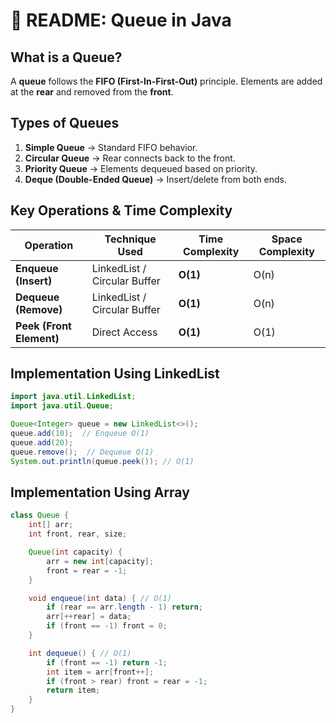 # **📌 README: Queue in Java**
## **What is a Queue?**
A **queue** follows the **FIFO (First-In-First-Out)** principle. Elements are added at the **rear** and removed from the **front**.

## **Types of Queues**
1. **Simple Queue** → Standard FIFO behavior.
2. **Circular Queue** → Rear connects back to the front.
3. **Priority Queue** → Elements dequeued based on priority.
4. **Deque (Double-Ended Queue)** → Insert/delete from both ends.

## **Key Operations & Time Complexity**
| Operation | Technique Used | Time Complexity | Space Complexity |
|-----------|--------------|----------------|----------------|
| **Enqueue (Insert)** | LinkedList / Circular Buffer | **O(1)** | O(n) |
| **Dequeue (Remove)** | LinkedList / Circular Buffer | **O(1)** | O(n) |
| **Peek (Front Element)** | Direct Access | **O(1)** | O(1) |

## **Implementation Using LinkedList**
```java
import java.util.LinkedList;
import java.util.Queue;

Queue<Integer> queue = new LinkedList<>();
queue.add(10);  // Enqueue O(1)
queue.add(20);
queue.remove();  // Dequeue O(1)
System.out.println(queue.peek()); // O(1)
```

## **Implementation Using Array**
```java
class Queue {
    int[] arr;
    int front, rear, size;

    Queue(int capacity) {
        arr = new int[capacity];
        front = rear = -1;
    }

    void enqueue(int data) { // O(1)
        if (rear == arr.length - 1) return; 
        arr[++rear] = data;
        if (front == -1) front = 0;
    }

    int dequeue() { // O(1)
        if (front == -1) return -1;
        int item = arr[front++];
        if (front > rear) front = rear = -1;
        return item;
    }
}
```